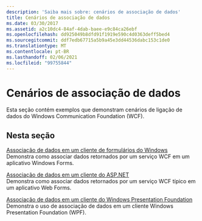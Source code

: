 ```yaml
---
description: 'Saiba mais sobre: cenários de associação de dados'
title: Cenários de associação de dados
ms.date: 03/30/2017
ms.assetid: a2c10dc4-84af-4dab-baee-e9c84ca26ebf
ms.openlocfilehash: dd925049b8dfd91f1919e590c4d0363deff5bed4
ms.sourcegitcommit: ddf7edb67715a5b9a45e3dd44536dabc153c1de0
ms.translationtype: MT
ms.contentlocale: pt-BR
ms.lasthandoff: 02/06/2021
ms.locfileid: "99755844"
---
```

# <a name="data-binding-scenarios"></a>Cenários de associação de dados

Esta seção contém exemplos que demonstram cenários de ligação de dados do Windows Communication Foundation (WCF).  
  
## <a name="in-this-section"></a>Nesta seção  

 [Associação de dados em um cliente de formulários do Windows](data-binding-in-a-windows-forms-client.md)  
 Demonstra como associar dados retornados por um serviço WCF em um aplicativo Windows Forms.  
  
 [Associação de dados em um cliente do ASP.NET](data-binding-in-an-aspnet-client.md)  
 Demonstra como associar dados retornados por um serviço WCF típico em um aplicativo Web Forms.  
  
 [Associação de dados em um cliente do Windows Presentation Foundation](data-binding-in-a-wpf-client.md)  
 Demonstra o uso de associação de dados em um cliente Windows Presentation Foundation (WPF).
